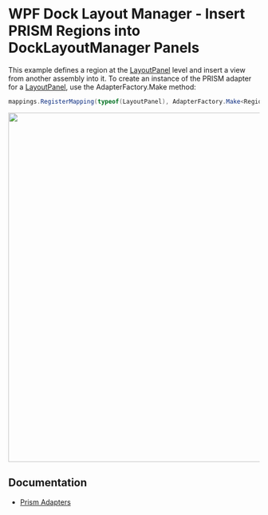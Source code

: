 
# WPF Dock Layout Manager - Insert PRISM Regions into DockLayoutManager Panels

This example defines a region at the [LayoutPanel](https://docs.devexpress.com/WPF/DevExpress.Xpf.Docking.LayoutPanel) level and insert a view from another assembly into it. To create an instance of the PRISM adapter for a [LayoutPanel](https://docs.devexpress.com/WPF/DevExpress.Xpf.Docking.LayoutPanel), use the AdapterFactory.Make method:

```cs
mappings.RegisterMapping(typeof(LayoutPanel), AdapterFactory.Make<RegionAdapterBase<LayoutPanel>>(factory));
```

<img src="https://user-images.githubusercontent.com/12169834/175358011-ac1b0321-5282-40d1-8aab-57b8948b5fd4.png" width=700px/>

## Documentation

- [Prism Adapters](https://docs.devexpress.com/WPF/117848/common-concepts/prism-adapters)
